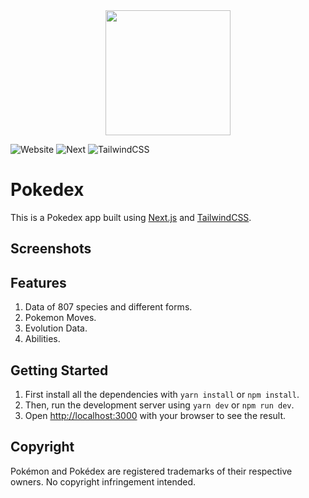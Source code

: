 
<div align="center">
	<img src="https://github.com/drkPrince/dex-next/blob/main/public/pokedex.png?raw=true" width='200'/>
</div>


![Website](https://img.shields.io/badge/Website-Up-green)
![Next](https://img.shields.io/badge/NextJS-10.0.7-blue)
![TailwindCSS](https://img.shields.io/badge/TailwindCSS-2.0.3-blueviolet)



# Pokedex

This is a Pokedex app built using [Next.js](https://nextjs.org/) and [TailwindCSS](http://tailwindcss.com).

## Screenshots


## Features

1. Data of 807 species and different forms.
2. Pokemon Moves.
3. Evolution Data.
4. Abilities.


## Getting Started

1. First install all the dependencies with `yarn install` or `npm install`.
2. Then, run the development server using `yarn dev` or `npm run dev`.
3. Open [http://localhost:3000](http://localhost:3000) with your browser to see the result.


## Copyright

Pokémon and Pokédex are registered trademarks of their respective owners. No copyright infringement intended.



